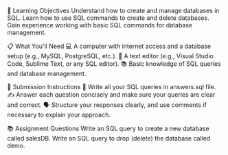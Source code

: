 🎯 Learning Objectives
Understand how to create and manage databases in SQL.
Learn how to use SQL commands to create and delete databases.
Gain experience working with basic SQL commands for database management.

📋 What You'll Need
💻 A computer with internet access and a database setup (e.g., MySQL, PostgreSQL, etc.).
📝 A text editor (e.g., Visual Studio Code, Sublime Text, or any SQL editor).
📚 Basic knowledge of SQL queries and database management.

📝 Submission Instructions
📂 Write all your SQL queries in answers.sql file.
✍️ Answer each question concisely and make sure your queries are clear and correct.
🗣️ Structure your responses clearly, and use comments if necessary to explain your approach.

📚 Assignment Questions
Write an SQL query to create a new database called salesDB.
Write an SQL query to drop (delete) the database called demo.
